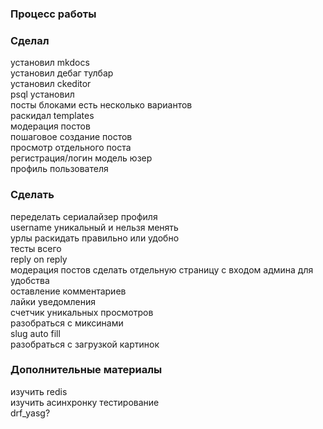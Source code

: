 ### Процесс работы

### Сделал

установил mkdocs  
установил дебаг тулбар  
установил ckeditor  
psql установил  
посты блоками есть несколько вариантов  
раскидал templates  
модерация постов  
пошаговое создание постов  
просмотр отдельного поста  
регистрация/логин
модель юзер  
профиль пользователя

### Сделать
переделать сериалайзер профиля  
username уникальный и нельзя менять  
урлы раскидать правильно или удобно  
тесты всего  
reply on reply  
модерация постов сделать отдельную страницу с входом админа для удобства  
оставление комментариев  
лайки
уведомления  
счетчик уникальных просмотров  
разобраться с миксинами  
slug auto fill  
разобраться с загрузкой картинок

### Дополнительные материалы

изучить redis  
изучить асинхронку
тестирование  
drf_yasg?  
